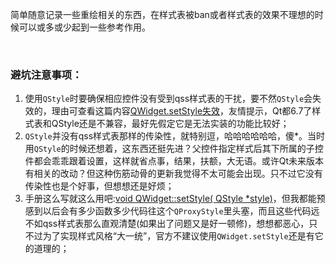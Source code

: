 
简单随意记录一些重绘相关的东西，在样式表被ban或者样式表的效果不理想的时候可以或多或少起到一些参考作用。


<br>

### 避坑注意事项：

1. 使用``QStyle``时要确保相应控件没有受到qss样式表的干扰，要不然``QStyle``会失效的，理由可查看这篇内容[QWidget.setStyle失效](../QWidget.setStyle失效/Readme.md)，友情提示，Qt都6.7了样式表和QStyle还是不兼容，最好先假定它是无法实装的功能比较好；
2. ``QStyle``并没有qss样式表那样的传染性，就特别逗，哈哈哈哈哈哈，傻*。当时用``QStyle``的时候还想着，这东西还挺先进？父控件指定样式后其下所属的子控件都会乖乖跟着设置，这样就省点事，结果，扶额，大无语。或许Qt未来版本有相关的改动？但这种伤筋动骨的更新我觉得不太可能会出现。只不过它没有传染性也是个好事，但想想还是好烦；
3. 手册这么写就这么用吧:[void QWidget::setStyle( QStyle *style)](https://runebook.dev/zh/docs/qt/qwidget#setStyle)，但我都能预感到以后会有多少函数多少代码往这个``QProxyStyle``里头塞，而且这些代码远不如qss样式表那么直观清楚(如果出了问题又是好一顿修)，想想都恶心，只不过为了实现样式风格“大一统”，官方不建议使用``QWidget.setStyle``还是有它的道理的；


